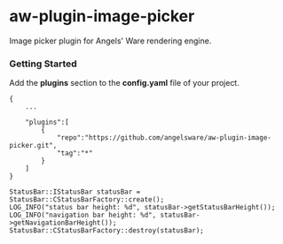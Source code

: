 # aw-plugin-image-picker

Image picker plugin for Angels' Ware rendering engine.

### Getting Started

Add the **plugins** section to the **config.yaml** file of your project.

```
{
	...

	"plugins":[
		{
			"repo":"https://github.com/angelsware/aw-plugin-image-picker.git",
			"tag":"*"
		}
	]
}
```

```
StatusBar::IStatusBar statusBar = StatusBar::CStatusBarFactory::create();
LOG_INFO("status bar height: %d", statusBar->getStatusBarHeight());
LOG_INFO("navigation bar height: %d", statusBar->getNavigationBarHeight());
StatusBar::CStatusBarFactory::destroy(statusBar);

```
